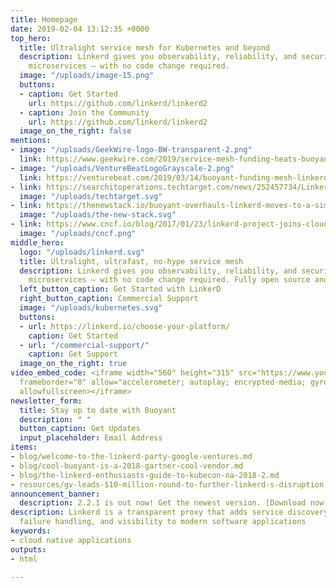 ```yaml
---
title: Homepage
date: 2019-02-04 13:12:35 +0000
top_hero:
  title: Ultralight service mesh for Kubernetes and beyond
  description: Linkerd gives you observability, reliability, and security for your
    microservices — with no code change required.
  image: "/uploads/image-15.png"
  buttons:
  - caption: Get Started
    url: https://github.com/linkerd/linkerd2
  - caption: Join the Community
    url: https://github.com/linkerd/linkerd2
  image_on_the_right: false
mentions:
- image: "/uploads/GeekWire-logo-BW-transparent-2.png"
  link: https://www.geekwire.com/2019/service-mesh-funding-heats-buoyant-snags-new-10m-round-googles-investment-arm/
- image: "/uploads/VentureBeatLogoGrayscale-2.png"
  link: https://venturebeat.com/2019/03/14/buoyant-funding-mesh-linkerd/
- link: https://searchitoperations.techtarget.com/news/252457734/Linkerd-vs-Istio-fray-dominates-service-mesh-battle
  image: "/uploads/techtarget.svg"
- link: https://thenewstack.io/buoyant-overhauls-linkerd-moves-to-a-simpler-service-mesh-model/
  image: "/uploads/the-new-stack.svg"
- link: https://www.cncf.io/blog/2017/01/23/linkerd-project-joins-cloud-native-computing-foundation/
  image: "/uploads/cncf.png"
middle_hero:
  logo: "/uploads/linkerd.svg"
  title: Ultralight, ultrafast, no-hype service mesh
  description: Linkerd gives you observability, reliability, and security for your
    microservices — with no code change required. Fully open source and [CNCF](https://cncf.io)-hosted.
  left_button_caption: Get Started with LinkerD
  right_button_caption: Commercial Support
  image: "/uploads/kubernetes.svg"
  buttons:
  - url: https://linkerd.io/choose-your-platform/
    caption: Get Started
  - url: "/commercial-support/"
    caption: Get Support
  image_on_the_right: true
video_embed_code: <iframe width="560" height="315" src="https://www.youtube.com/embed/X8CBGsTLuHU"
  frameborder="0" allow="accelerometer; autoplay; encrypted-media; gyroscope; picture-in-picture"
  allowfullscreen></iframe>
newsletter_form:
  title: Stay up to date with Buoyant
  description: " "
  button_caption: Get Updates
  input_placeholder: Email Address
items:
- blog/welcome-to-the-linkerd-party-google-ventures.md
- blog/cool-buoyant-is-a-2018-gartner-cool-vendor.md
- blog/the-linkerd-enthusiasts-guide-to-kubecon-na-2018-2.md
- resources/gv-leads-$10-million-round-to-further-linkerd-s-disruption.md
announcement_banner:
  description: 2.2.1 is out now! Get the newest version. [Download now >](https://github.com/linkerd/linkerd2/releases/)
description: Linkerd is a transparent proxy that adds service discovery, routing,
  failure handling, and visibility to modern software applications
keywords:
- cloud native applications
outputs:
- html

---
```

